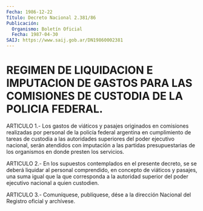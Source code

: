 ```yaml
---
Fecha: 1986-12-22
Título: Decreto Nacional 2.381/86
Publicación:
  Organismo: Boletín Oficial
  Fecha: 1987-04-30
SAIJ: https://www.saij.gob.ar/DN19860002381
---
```

# REGIMEN DE LIQUIDACION E IMPUTACION DE GASTOS PARA LAS COMISIONES DE CUSTODIA DE LA POLICIA FEDERAL.

<a id="1"></a>
ARTICULO 1.- Los gastos de viáticos y pasajes originados en comisiones realizadas por personal de la policía federal argentina en cumplimiento de tareas de custodia a las autoridades superiores del poder ejecutivo nacional, serán atendidos con imputación a las partidas presupuestarias de los organismos en donde presten los servicios.

<a id="2"></a>
ARTICULO 2.- En los supuestos contemplados en el presente decreto, se se deberá liquidar al personal comprendido, en concepto de viáticos y pasajes, una suma igual que la que corresponda a la autoridad superior del poder ejecutivo nacional a quien custodien.

<a id="3"></a>
ARTICULO 3.- Comuníquese, publíquese, dése a la dirección Nacional del Registro oficial y archívese.